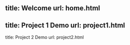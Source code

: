 title: Welcome
url: home.html
-------
title: Project 1 Demo
url: project1.html
-------
title: Project 2 Demo
url: project2.html
